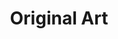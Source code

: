 ---
title: "Original Art"
arts:
# Column 1
- image: "assets/images/edgalo.jpg"
  order: "1"
  title: "edgalo"
  artist: "maKKi"
  description: # this is my artowrk description
- image: "assets/images/mauricio.jpg"
  order: "2"
  title: "mauricio"
  artist: "maKKi"
  description: # this is my artowrk description
- image: "assets/images/yoko.jpg"
  order: "3"
  title: "yoko"
  artist: "maKKi"
  description: # this is my artowrk description
- image: "assets/images/2024.11.05-Astolfo bunny fit.png."
  order: "5"
  title: "astolfo fanart"
  artist: "maKKi"
  description: # this is my artowrk description
---